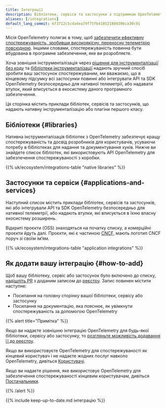 ```yaml
---
title: Інтеграції
description: Бібліотеки, сервіси та застосунки з підтримкою OpenTelemetry.
aliases: [/integrations]
default_lang_commit: 6f3712c5cda4ea79f75fb410521880396ca30c91
---
```


Місія OpenTelemetry полягає в тому, щоб [забезпечити ефективну спостережуваність, зробивши високоякісну, переносну телеметрію повсюдною](/community/mission/). Іншими словами, спостережуваність повинна бути вбудована в програмне забезпечення, яке ви розробляєте.

Хоча зовнішня інструменталізація через [рішення для інструменталізації без коду](/docs/concepts/instrumentation/zero-code) та [бібліотеки інструменталізації](/docs/specs/otel/overview/#instrumentation-libraries) надають зручний спосіб зробити ваш застосунок спостережуваним, ми вважаємо, що в кінцевому підсумку всі застосунки повинні або інтегрувати API та SDK OpenTelemetry безпосередньо для нативної телеметрії, або надавати втулок, який вписується в екосистему даного програмного забезпечення.

Ця сторінка містить приклади бібліотек, сервісів та застосунків, що надають нативну інструменталізацію або плагіни першого класу.

## Бібліотеки {#libraries}

Нативна інструменталізація бібліотек з OpenTelemetry забезпечує кращу спостережуваність та досвід розробників для користувачів, усуваючи потребу в бібліотеках для надання та документування хуків. Нижче ви знайдете список бібліотек, які використовують API OpenTelemetry для забезпечення спостережуваності з коробки.

{{% uk/ecosystem/integrations-table "native libraries" %}}

## Застосунки та сервіси {#applications-and-services}

Наступний список містить приклади бібліотек, сервісів та застосунків, які або інтегрували API та SDK OpenTelemetry безпосередньо для нативної телеметрії, або надають втулки, які вписується в їхню власну екосистему розширень.

Відкриті проєкти (OSS) знаходяться на початку списку, а комерційні проєкти йдуть далі. Проєкти, які є частиною [CNCF](https://www.cncf.io/), мають логотип CNCF поруч зі своїм імʼям.

{{% uk/ecosystem/integrations-table "application integrations" %}}

## Як додати вашу інтеграцію {#how-to-add}

Щоб вашу бібліотеку, сервіс або застосунок було включено до списку, [надішліть PR] з доданим записом до [реєстру](/ecosystem/registry/adding). Запис повинен містити наступне:

- Посилання на головну сторінку вашої бібліотеки, сервісу або застосунку
- Посилання на документацію, яка пояснює, як увімкнути спостережуваність за допомогою OpenTelemetry

{{% alert title="Примітка" %}}

Якщо ви надаєте зовнішню інтеграцію OpenTelemetry для будь-якої бібліотеки, сервісу або застосунку, то [розгляньте можливість додавання її до реєстру](/ecosystem/registry/adding).

Якщо ви використовуєте OpenTelemetry для спостережуваності як кінцевий користувач і не надаєте жодних послуг навколо OpenTelemetry, дивіться [Користувачі](/ecosystem/adopters).

Якщо ви надаєте рішення, яке використовує OpenTelemetry для забезпечення спостережуваності кінцевим користувачам, дивіться [Постачальники](/ecosystem/vendors).

{{% /alert %}}

[надішліть PR]: /docs/contributing/pull-requests/

{{% include keep-up-to-date.md інтеграцію %}}
